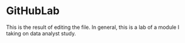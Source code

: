# GitHubLab

This is the result of editing the file. In general, this is a lab of a module I taking on data analyst study.
